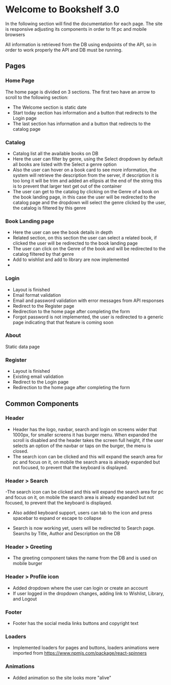 # Welcome to Bookshelf 3.0

In the following section will find the documentation for each page.
The site is responsive adjusting its components in order to fit pc and mobile browsers

All information is retrieved from the DB using endpoints of the API, so in order to work properly the API and DB must be running.

## Pages

### Home Page

The home page is divided on 3 sections. The first two have an arrow to scroll to the following section:

- The Welcome section is static date
- Start today section has information and a button that redirects to the Login page
- The last section has information and a button that redirects to the catalog page

### Catalog

- Catalog list all the available books on DB
- Here the user can filter by genre, using the Select dropdown by default all books are listed with the Select a genre option
- Also the user can hover on a book card to see more information, the system will retrieve the description from the server, if description it is too long it will be trim and added an ellipsis at the end of the string this is to prevent that larger text get out of the container
- The user can get to the catalog by clicking on the Genre of a book on the book landing page, in this case the user will be redirected to the catalog page and the dropdown will select the genre clicked by the user, the catalog is filtered by this genre

### Book Landing page

- Here the user can see the book details in depth
- Related section, on this section the user can select a related book, if clicked the user will be redirected to the book landing page
- The user can click on the Genre of the book and will be redirected to the catalog filtered by that genre
- Add to wishlist and add to library are now implemented
- 
### Login 

- Layout is finished
- Email format validation
- Email and password validation with error messages from API responses
- Redirect to the Register page
- Redirection to the home page after completing the form
- Forgot password is not implemented, the user is redirected to a generic page indicating that that feature is coming soon

### About

Static data page

### Register

- Layout is finished
- Existing email validation
- Redirect to the Login page
- Redirection to the home page after completing the form

## Common Components

### Header

- Header has the logo, navbar, search and login on screens wider that 1000px, for smaller screens it has burger menu. When expanded the scroll is disabled and the header takes the screen full height, if the user selects an option of the navbar or taps on the burger, the menu is closed.
- The search icon can be clicked and this will expand the search area for pc and focus on it, on mobile the search area is already expanded but not focused, to prevent that the keyboard is displayed.

### Header > Search

-The search icon can be clicked and this will expand the search area for pc and focus on it, on mobile the search area is already expanded but not focused, to prevent that the keyboard is displayed.

- Also added keyboard support, users can tab to the icon and press spacebar to expand or escape to collapse

- Search is now working yet, users will be redirected to Search page. Searchs by Title, Author and Description on the DB 

### Header > Greeting

- The greeting component takes the name from the DB and is used on mobile burger 

### Header > Profile icon

- Added dropdown where the user can login or create an account
- If user logged in the dropdown changes, adding link to Wishlist, Library, and Logout

### Footer

- Footer has the social media links buttons and copyright text

### Loaders

- Implemented loaders for pages and buttons, loaders animations were imported from https://www.npmjs.com/package/react-spinners

### Animations

- Added animation so the site looks more "alive"
